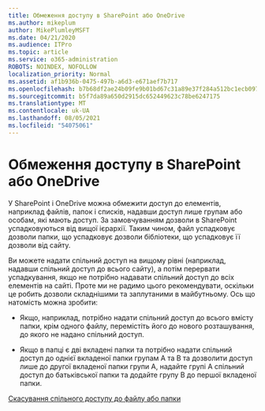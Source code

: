 ```yaml
---
title: Обмеження доступу в SharePoint або OneDrive
ms.author: mikeplum
author: MikePlumleyMSFT
ms.date: 04/21/2020
ms.audience: ITPro
ms.topic: article
ms.service: o365-administration
ROBOTS: NOINDEX, NOFOLLOW
localization_priority: Normal
ms.assetid: af1b936b-0475-497b-a6d3-e671aef7b717
ms.openlocfilehash: b7b68df2ae24b09fe9b01bd67c31a89e37f284a512bc1ecb097ef52fae5ae7d6
ms.sourcegitcommit: b5f7da89a650d2915dc652449623c78be6247175
ms.translationtype: MT
ms.contentlocale: uk-UA
ms.lasthandoff: 08/05/2021
ms.locfileid: "54075061"
---
```

# <a name="restrict-access-in-sharepoint-or-onedrive"></a>Обмеження доступу в SharePoint або OneDrive

У SharePoint і OneDrive можна обмежити доступ до елементів, наприклад файлів, папок і списків, надавши доступ лише групам або особам, які мають доступ. За замовчуванням дозволи в SharePoint успадковуються від вищої ієрархії. Таким чином, файл успадковує дозволи папки, що успадковує дозволи бібліотеки, що успадковує її дозволи від сайту.
  
Ви можете надати спільний доступ на вищому рівні (наприклад, надавши спільний доступ до всього сайту), а потім перервати успадкування, якщо не потрібно надавати спільний доступ до всіх елементів на сайті. Проте ми не радимо цього рекомендувати, оскільки це робить дозволи складнішими та заплутаними в майбутньому. Ось що натомість можна зробити:
  
- Якщо, наприклад, потрібно надати спільний доступ до всього вмісту папки, крім одного файлу, перемістіть його до нового розташування, до якого не надано спільний доступ.
    
- Якщо в папці є дві вкладені папки та потрібно надати спільний доступ до однієї вкладеної папки групам A та B та дозволити доступ лише до другої вкладеної папки групи A, надайте групі A спільний доступ до батьківської папки та додайте групу B до першої вкладеної папки.
    
[Скасування спільного доступу до файлу або папки ](https://go.microsoft.com/fwlink/?linkid=2008861)
  

